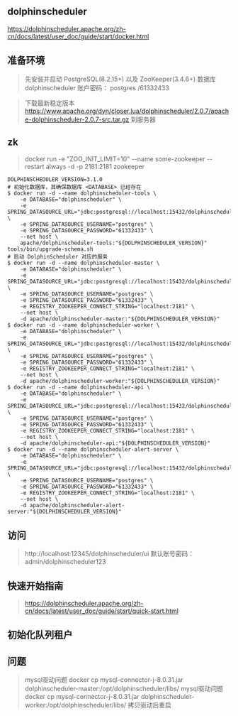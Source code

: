 ## dolphinscheduler
https://dolphinscheduler.apache.org/zh-cn/docs/latest/user_doc/guide/start/docker.html

## 准备环境
> 先安装并启动 PostgreSQL(8.2.15+) 以及 ZooKeeper(3.4.6+)
> 数据库 dolphinscheduler 账户密码： postgres /61332433

> 下载最新稳定版本 https://www.apache.org/dyn/closer.lua/dolphinscheduler/2.0.7/apache-dolphinscheduler-2.0.7-src.tar.gz 到服务器
> 
##  zk
> docker run -e "ZOO_INIT_LIMIT=10" --name some-zookeeper --restart always -d -p 2181:2181 zookeeper
>  

```shell
DOLPHINSCHEDULER_VERSION=3.1.0
# 初始化数据库，其确保数据库 <DATABASE> 已经存在
$ docker run -d --name dolphinscheduler-tools \
    -e DATABASE="dolphinscheduler" \
    -e SPRING_DATASOURCE_URL="jdbc:postgresql://localhost:15432/dolphinscheduler" \
    -e SPRING_DATASOURCE_USERNAME="postgres" \
    -e SPRING_DATASOURCE_PASSWORD="61332433" \
    --net host \
    apache/dolphinscheduler-tools:"${DOLPHINSCHEDULER_VERSION}" tools/bin/upgrade-schema.sh
# 启动 DolphinScheduler 对应的服务
$ docker run -d --name dolphinscheduler-master \
    -e DATABASE="dolphinscheduler" \
    -e SPRING_DATASOURCE_URL="jdbc:postgresql://localhost:15432/dolphinscheduler" \
    -e SPRING_DATASOURCE_USERNAME="postgres" \
    -e SPRING_DATASOURCE_PASSWORD="61332433" \
    -e REGISTRY_ZOOKEEPER_CONNECT_STRING="localhost:2181" \
    --net host \
    -d apache/dolphinscheduler-master:"${DOLPHINSCHEDULER_VERSION}"
$ docker run -d --name dolphinscheduler-worker \
    -e DATABASE="dolphinscheduler" \
    -e SPRING_DATASOURCE_URL="jdbc:postgresql://localhost:15432/dolphinscheduler" \
    -e SPRING_DATASOURCE_USERNAME="postgres" \
    -e SPRING_DATASOURCE_PASSWORD="61332433" \
    -e REGISTRY_ZOOKEEPER_CONNECT_STRING="localhost:2181" \
    --net host \
    -d apache/dolphinscheduler-worker:"${DOLPHINSCHEDULER_VERSION}"
$ docker run -d --name dolphinscheduler-api \
    -e DATABASE="dolphinscheduler" \
    -e SPRING_DATASOURCE_URL="jdbc:postgresql://localhost:15432/dolphinscheduler" \
    -e SPRING_DATASOURCE_USERNAME="postgres" \
    -e SPRING_DATASOURCE_PASSWORD="61332433" \
    -e REGISTRY_ZOOKEEPER_CONNECT_STRING="localhost:2181" \
    --net host \
    -d apache/dolphinscheduler-api:"${DOLPHINSCHEDULER_VERSION}"
$ docker run -d --name dolphinscheduler-alert-server \
    -e DATABASE="dolphinscheduler" \
    -e SPRING_DATASOURCE_URL="jdbc:postgresql://localhost:15432/dolphinscheduler" \
    -e SPRING_DATASOURCE_USERNAME="postgres" \
    -e SPRING_DATASOURCE_PASSWORD="61332433" \
    -e REGISTRY_ZOOKEEPER_CONNECT_STRING="localhost:2181" \
    --net host \
    -d apache/dolphinscheduler-alert-server:"${DOLPHINSCHEDULER_VERSION}"
```
##  访问
>  http://localhost:12345/dolphinscheduler/ui
> 默认账号密码：admin/dolphinscheduler123
> 

## 快速开始指南
> https://dolphinscheduler.apache.org/zh-cn/docs/latest/user_doc/guide/start/quick-start.html
> 

## 初始化队列租户


##  问题
> mysql驱动问题 docker cp mysql-connector-j-8.0.31.jar dolphinscheduler-master:/opt/dolphinscheduler/libs/
> mysql驱动问题 docker cp mysql-connector-j-8.0.31.jar dolphinscheduler-worker:/opt/dolphinscheduler/libs/
> 拷贝驱动后重启